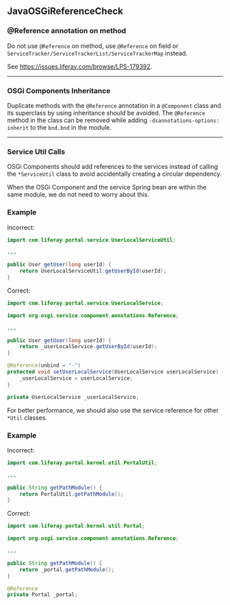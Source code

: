 ## JavaOSGiReferenceCheck

### @Reference annotation on method

Do not use `@Reference` on method, use `@Reference` on field or
`ServiceTracker/ServiceTrackerList/ServiceTrackerMap` instead.

See <https://issues.liferay.com/browse/LPS-179392>.

---

### OSGi Components Inheritance

Duplicate methods with the `@Reference` annotation in a `@Component` class and
its superclass by using inheritance should be avoided. The `@Reference` method
in the class can be removed while adding `-dsannotations-options: inherit` to
the `bnd.bnd` in the module.

---

### Service Util Calls

OSGi Components should add references to the services instead of calling the
`*ServiceUtil` class to avoid accidentally creating a circular dependency.

When the OSGi Component and the service Spring bean are within the same module,
we do not need to worry about this.

### Example

Incorrect:

```java
import com.liferay.portal.service.UserLocalServiceUtil;

...

public User getUser(long userId) {
    return UserLocalServiceUtil.getUserById(userId);
}
```

Correct:

```java
import com.liferay.portal.service.UserLocalService;

import org.osgi.service.component.annotations.Reference;

...

public User getUser(long userId) {
    return _userLocalService.getUserById(userId);
}

@Reference(unbind = "-")
protected void setUserLocalService(UserLocalService userLocalService) {
    _userLocalService = userLocalService;
}

private UserLocalService _userLocalService;
```

For better performance, we should also use the service reference for other
`*Util` classes.

### Example

Incorrect:

```java
import com.liferay.portal.kernel.util.PortalUtil;

...

public String getPathModule() {
    return PortalUtil.getPathModule();
}
```

Correct:

```java
import com.liferay.portal.kernel.util.Portal;

import org.osgi.service.component.annotations.Reference;

...

public String getPathModule() {
    return _portal.getPathModule();
}

@Reference
private Portal _portal;
```